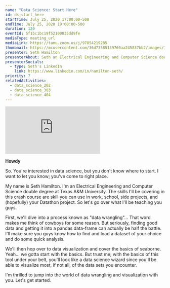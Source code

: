 ```yaml
---
name: "Data Science: Start Here"
id: ds_start_here
startTime: July 25, 2020 17:00:00-500
endTime: July 25, 2020 19:00:00-500
duration: 120
eventId: 5f1bc1bc19f52100035dd9fe
mediaType: meeting_url
mediaLink: https://tamu.zoom.us/j/97854219285
thumbnail: https://mcusercontent.com/36d73585139760aa245837bb2/images/1268a546-810c-4e7e-a427-c1dfcc4eda76.jpg
presenter: Seth Hamilton
presenterAbout: Seth an Electrical Engineering and Computer Science double degree at Texas A&M University (and a part of the TAMU Datathon Logistics team). He has used DS/ML to automate stock trading, work on school labs, and to compete in last year's datathon!
presenterSocials:
  - type: Seth's LinkedIn
    link: https://www.linkedin.com/in/hamilton-seth/
priority: 7
relatedActivities:
  - data_science_202
  - data_science_303
  - data_science_404
---
```

<div class="embed-responsive embed-responsive-16by9 mb-3">
<iframe src="https://youtube.com/embed/ysfoSauXpq0" frameBorder="0" allowfullscreen></iframe>
</div>

**Howdy**

So. You're interested in data science, but you don't know where to start. I want to let you know; you've come to right place. 

My name is Seth Hamilton. I'm an Electrical Engineering and Computer Science double degree at Texas A&M University. The skills I'll be covering in this crash course are skill you can use in work, school, side projects, and (hopefully) your Datathon project. So let's go over what I'll be teaching you guys. 

First, we'll dive into a process known as "data wrangling"... That word makes me think of cowboys for some reason. But seriously, finding good data and getting it into a pandas data-frame can actually be half the battle. I'll make sure you guys know how to find and load a dataset of your choice and do some quick analysis. 

We'll then hop over to data visualization and cover the basics of seaborne. Yeah... we gotta start with the basics. But trust me; with the basics of this tool under your belt, you'll look like a data science wizard since you'll be able to visualize most, if not all, of the data sets you encounter. 

I'm thrilled to jump into the world of data wrangling and visualization with you. Let's get started.
